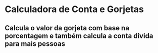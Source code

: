 # Calculadora de Conta e Gorjetas
## Calcula o valor da gorjeta com base na porcentagem e também calcula a conta divida para mais pessoas

